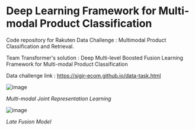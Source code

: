 # Deep Learning Framework for Multi-modal Product Classification
Code repository for Rakuten Data Challenge : Multimodal Product Classification and Retrieval. 

Team Transformer's solution : Deep Multi-level Boosted Fusion Learning Framework for Multi-modal Product Classification 


Data challenge link : https://sigir-ecom.github.io/data-task.html



![image](https://user-images.githubusercontent.com/56831322/89715638-a5ff2280-d9c4-11ea-9ca1-be884c8b9c26.png)

*Multi-modal Joint Representation Learning*




![image](https://user-images.githubusercontent.com/56831322/89715668-f1193580-d9c4-11ea-8fcd-042e909ee30d.png)

*Late Fusion Model*


